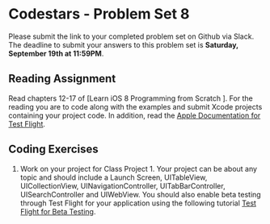 # Codestars - Problem Set 8

Please submit the link to your completed problem set on Github via Slack. The deadline to submit your answers to this problem set is **Saturday, September 19th at 11:59PM**.

## Reading Assignment
Read chapters 12-17 of [Learn iOS 8 Programming from Scratch ]. For the reading you are to code along with the examples and submit Xcode projects containing your project code. In addition, read the [Apple Documentation for Test Flight](https://developer.apple.com/testflight/).

## Coding Exercises

1) Work on your project for Class Project 1. Your project can be about any topic and should include a Launch Screen, UITableView, UICollectionView, UINavigationController, UITabBarController, UISearchController and UIWebView. You should also enable beta testing through Test Flight for your application using the following tutorial [Test Flight for Beta Testing](http://www.raywenderlich.com/101790/ios-beta-testing-with-testflight-tutorial). 

